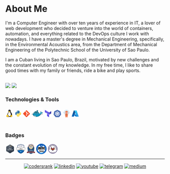 # About Me

I'm a Computer Engineer with over ten years of experience in IT, a lover of web development who decided to venture into the world of containers, automation, and everything related to the DevOps culture I work with nowadays. I have a master's degree in Mechanical Engineering, specifically, in the Environmental Acoustics area, from the Department of Mechanical Engineering of the Polytechnic School of the University of Sao Paulo.

I am a Cuban living in Sao Paulo, Brazil, motivated by new challenges and the constant evolution of my knowledge. In my free time, I like to share good times with my family or friends, ride a bike and play sports.

<br/>

<div>
  <img height="165em" src="https://github-readme-stats.vercel.app/api/top-langs/?username=adejonghm&layout=compact&border_radius=10&theme=onedark">
  <img height="165em" src="https://github-readme-stats.vercel.app/api?username=adejonghm&show_icons=true&count_private=true&include_all_commits=true&custom_title=Alejandro's%20GitHub%20Stats&border_radius=10&theme=onedark">
</div>

### Technologies & Tools

<div style="display: inline_block">
  <img align="center" alt="linux" width="5%" src="https://raw.githubusercontent.com/devicons/devicon/master/icons/linux/linux-original.svg">
  <img align="center" alt="python" width="4.5%" src="https://raw.githubusercontent.com/devicons/devicon/master/icons/python/python-original.svg">
  <img align="center" alt="git" width="4.4%" src="https://raw.githubusercontent.com/devicons/devicon/master/icons/git/git-original.svg">
  <img align="center" alt="docker" width="7.3%" src="https://raw.githubusercontent.com/devicons/devicon/master/icons/docker/docker-original.svg">
  <img align="center" alt="terraform" width="5%" src="https://raw.githubusercontent.com/devicons/devicon/master/icons/terraform/terraform-original.svg">
  <img align="center" alt="kubernetes" width="5%" src="https://raw.githubusercontent.com/devicons/devicon/master/icons/kubernetes/kubernetes-plain.svg">
  <img align="center" alt="argocd" width="5%" src="https://raw.githubusercontent.com/devicons/devicon/master/icons/argocd/argocd-original.svg">
  <img align="center" alt="azure" width="4.3%" src="https://raw.githubusercontent.com/devicons/devicon/master/icons/azure/azure-original.svg">
</div>

<br/>

### Badges

<div style="display: inline_block">
  <img align="center" alt="aws-practitioner" width="6%" src="./badges/aws-practitioner.png">
  <img align="center" alt="azure-fundamentals" width="6%" src="./badges/azure-fundamentals.png">
  <img align="center" alt="sre-fundamentals" width="5%" src="./badges/sre-foundation.png">
  <img align="center" alt="docker-linuxtips" width="6.6%" src="./badges/docker-badge.png">
  <img align="center" alt="gitlab-associate" width="6%" src="./badges/gitlab-associate.png">
</div>

---

<div align="center">

  [![codersrank](https://img.shields.io/badge/CodersRank-35A29F?style=for-the-badge&logo=codersrank&logoColor=white)](https://profile.codersrank.io/user/adejonghm/)
  [![linkedin](https://img.shields.io/badge/LinkedIn-1D5D9B?style=for-the-badge&logo=linkedin&logoColor=white)](https://www.linkedin.com/in/adejonghm)
  [![youtube](https://img.shields.io/badge/YouTube-FF0000?style=for-the-badge&logo=youtube&logoColor=white)](https://www.youtube.com/@adejonghm)
  [![telegram](https://img.shields.io/badge/Telegram-2CA5E0?style=for-the-badge&logo=telegram&logoColor=white)](https://t.me/adejonghm)
  [![medium](https://img.shields.io/badge/Medium-000000?style=for-the-badge&logo=medium&logoColor=white)](https://medium.com/@adejonghm)

</div>
